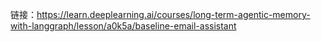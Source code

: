 链接：https://learn.deeplearning.ai/courses/long-term-agentic-memory-with-langgraph/lesson/a0k5a/baseline-email-assistant